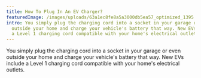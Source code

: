 ```yaml
---
title: How To Plug In An EV Charger?
featuredImage: /images/uploads/63a1ec8fe8a5a3000db5ea57_optimized_1395.jpg
intro: You simply plug the charging cord into a socket in your garage or even
  outside your home and charge your vehicle's battery that way. New EVs include
  a Level 1 charging cord compatible with your home's electrical outlets.
---
```

You simply plug the charging cord into a socket in your garage or even outside your home and charge your vehicle's battery that way. New EVs include a Level 1 charging cord compatible with your home's electrical outlets.
